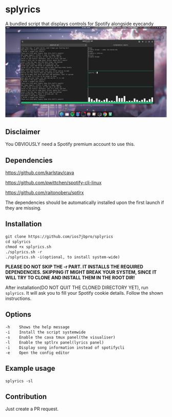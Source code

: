 # splyrics
A bundled script that displays controls for Spotify alongside eyecandy
![preview](https://raw.githubusercontent.com/ios7jbpro/splyrics/main/image.png)


## Disclaimer
You OBVIOUSLY need a Spotify premium account to use this.

## Dependencies
https://github.com/karlstav/cava

https://github.com/pwittchen/spotify-cli-linux

https://github.com/raitonoberu/sptlrx

The dependencies should be automatically installed upon the first launch if they are missing.

## Installation
```
git clone https://github.com/ios7jbpro/splyrics
cd splyrics
chmod +x splyrics.sh
./splyrics.sh -r
./splyrics.sh -i(optional, to install system-wide)
```
**PLEASE DO NOT SKIP THE -r PART. IT INSTALLS THE REQUIRED DEPENDENCIES. SKIPPING IT MIGHT BREAK YOUR SYSTEM, SINCE IT WILL TRY TO CLONE AND INSTALL THEM IN THE ROOT DIR!**

After installation(DO NOT QUIT THE CLONED DIRECTORY YET), run `splyrics`. It will ask you to fill your Spotify cookie details. Follow the shown instructions.

## Options
```
-h    Shows the help message
-i    Install the script systemwide
-s    Enable the cava tmux panel(the visualiser)
-l    Enable the sptlrx panel(lyrics panel)
-i    Display song information instead of spotifycli
-e    Open the config editor
```

## Example usage
```
splyrics -sl
```

## Contribution
Just create a PR request.
